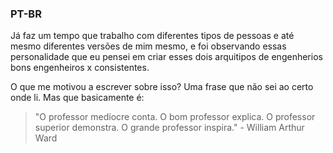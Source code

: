 ### PT-BR 

Já faz um tempo que trabalho com diferentes tipos de pessoas e até mesmo diferentes versões de mim 
mesmo, e foi observando essas personalidade que eu pensei em criar esses dois arquitipos de engenherios
bons engenheiros x consistentes.

O que me motivou a escrever sobre isso? Uma frase que não sei ao certo onde li. Mas que basicamente é:

> "O professor medíocre conta. O bom professor explica. O professor superior demonstra. O grande professor inspira." - William Arthur Ward

